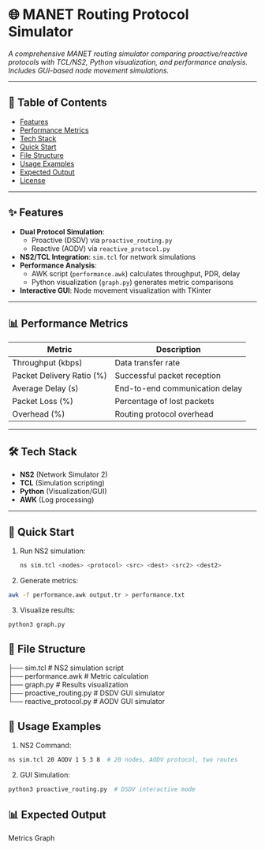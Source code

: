 # 🌐 MANET Routing Protocol Simulator  
*A comprehensive MANET routing simulator comparing proactive/reactive protocols with TCL/NS2, Python visualization, and performance analysis. Includes GUI-based node movement simulations.*

---

## 📖 Table of Contents  
- [Features](#-features)  
- [Performance Metrics](#-performance-metrics)  
- [Tech Stack](#-tech-stack)  
- [Quick Start](#-quick-start)  
- [File Structure](#-file-structure)  
- [Usage Examples](#-usage-examples)  
- [Expected Output](#-expected-output)  
- [License](#-license)

---

## ✨ Features  
- **Dual Protocol Simulation**:  
  - Proactive (DSDV) via `proactive_routing.py`  
  - Reactive (AODV) via `reactive_protocol.py`  
- **NS2/TCL Integration**: `sim.tcl` for network simulations  
- **Performance Analysis**:  
  - AWK script (`performance.awk`) calculates throughput, PDR, delay  
  - Python visualization (`graph.py`) generates metric comparisons  
- **Interactive GUI**: Node movement visualization with TKinter  

---

## 📊 Performance Metrics  
| Metric               | Description                          |
|----------------------|--------------------------------------|
| Throughput (kbps)    | Data transfer rate                   |
| Packet Delivery Ratio (%) | Successful packet reception     |
| Average Delay (s)    | End-to-end communication delay       |
| Packet Loss (%)      | Percentage of lost packets           |
| Overhead (%)         | Routing protocol overhead            |

---

## 🛠️ Tech Stack 
- **NS2** (Network Simulator 2)  
- **TCL** (Simulation scripting)  
- **Python** (Visualization/GUI)  
- **AWK** (Log processing)  

---

## 🚀 Quick Start  
1. Run NS2 simulation:  
   ```bash
   ns sim.tcl <nodes> <protocol> <src> <dest> <src2> <dest2>
   ```
   
2. Generate metrics:
  ```bash
  awk -f performance.awk output.tr > performance.txt
  ```

3. Visualize results:
  ```bash
  python3 graph.py
  ```

## 📂 File Structure
                            
├── sim.tcl                  # NS2 simulation script                                  
├── performance.awk          # Metric calculation                            
├── graph.py                 # Results visualization                            
├── proactive_routing.py     # DSDV GUI simulator                     
└── reactive_protocol.py     # AODV GUI simulator                               

## 📝 Usage Examples

1. NS2 Command:
  ```bash
  ns sim.tcl 20 AODV 1 5 3 8  # 20 nodes, AODV protocol, two routes
  ```

2. GUI Simulation:
  ```bash
  python3 proactive_routing.py  # DSDV interactive mode
  ```

## 📊 Expected Output
Metrics Graph
